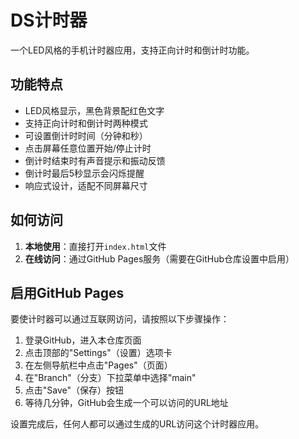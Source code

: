 # DS计时器

一个LED风格的手机计时器应用，支持正向计时和倒计时功能。

## 功能特点

- LED风格显示，黑色背景配红色文字
- 支持正向计时和倒计时两种模式
- 可设置倒计时时间（分钟和秒）
- 点击屏幕任意位置开始/停止计时
- 倒计时结束时有声音提示和振动反馈
- 倒计时最后5秒显示会闪烁提醒
- 响应式设计，适配不同屏幕尺寸

## 如何访问

1. **本地使用**：直接打开`index.html`文件
2. **在线访问**：通过GitHub Pages服务（需要在GitHub仓库设置中启用）

## 启用GitHub Pages

要使计时器可以通过互联网访问，请按照以下步骤操作：

1. 登录GitHub，进入本仓库页面
2. 点击顶部的"Settings"（设置）选项卡
3. 在左侧导航栏中点击"Pages"（页面）
4. 在"Branch"（分支）下拉菜单中选择"main"
5. 点击"Save"（保存）按钮
6. 等待几分钟，GitHub会生成一个可以访问的URL地址

设置完成后，任何人都可以通过生成的URL访问这个计时器应用。